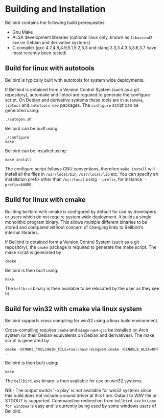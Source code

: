 Building and Installation
=========================

Bellbird contains the following build prerequisites:
  - Gnu Make
  - ALSA development libraries (optional linux only, known as `libasound2-dev` on Debian and derivative systems)
  - C compiler (gcc 4.7,4.8,4.9,5.1,5.2,5.3 and clang 3.3,3.4,3.5,3.6,3.7 have most recently been tested)

## Build for linux with autotools

Bellbird is typically built with autotools for system wide deployments.

If Bellbird is obtained from a Version Control System (such as a git repository),
automake and libtool are required to generate the configure script. On Debian
and derivative systems these tools are in `automake`, `libtool` and `autotools-dev`
packages. The `configure` script can be generated using:

    ./autogen.sh

Bellbird can be built using:

    ./configure
    make

Bellbird can be installed using:

    make install

The configure script follows GNU conventions, therefore `make install`
will install all the files in `/usr/local/bin`, `/usr/local/lib` etc.
You can specify an installation prefix other than `/usr/local` using
`--prefix`, for instance `--prefix=$HOME`.

## Build for linux with cmake

Building bellbird with cmake is configured by default for use by developers
or users which do not require system wide deployment. It builds a single monolithic
program binary. This allows multiple different binaries to be stored and compared without
concern of changing links to Bellbird's internal libraries.

If Bellbird is obtained form a Version Control System (such as a git repository),
the `cmake` package is required to generate the make script. The make script is generated by

    cmake .

Bellbird is then built using:

    make

The `bellbird` binary is then available to be relocated by the user as they see fit.

## Build for win32 with cmake via linux system

Bellbird supports cross compiling for win32 using a linux build environment.

Cross-compiling requires `cmake` and `mingw-w64-gcc` be installed on Arch system (or their Debian
equivalents on Debian and derivatives). The make script is generated by

    cmake -DCMAKE_TOOLCHAIN_FILE=toolchain-mingw64.cmake -DENABLE_ALSA=OFF .

Bellbird is then built using:

    make

The `bellbird.exe` binary is then available for use on win32 systems.

NB:- The output switch '-o play' is not available for win32 systems since this
build does not include a sound driver at this time. Output to WAV file or STDOUT is
supported. Commandline redirection from `bellbird.exe` to `Lame for windows` is easy and is currently
being used by some windows users of Bellbird.


